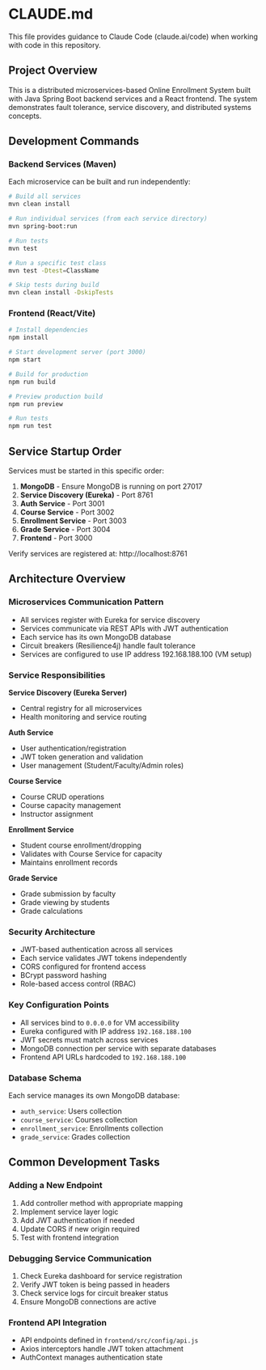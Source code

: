 # CLAUDE.md

This file provides guidance to Claude Code (claude.ai/code) when working with code in this repository.

## Project Overview

This is a distributed microservices-based Online Enrollment System built with Java Spring Boot backend services and a React frontend. The system demonstrates fault tolerance, service discovery, and distributed systems concepts.

## Development Commands

### Backend Services (Maven)

Each microservice can be built and run independently:

```bash
# Build all services
mvn clean install

# Run individual services (from each service directory)
mvn spring-boot:run

# Run tests
mvn test

# Run a specific test class
mvn test -Dtest=ClassName

# Skip tests during build
mvn clean install -DskipTests
```

### Frontend (React/Vite)

```bash
# Install dependencies
npm install

# Start development server (port 3000)
npm start

# Build for production
npm run build

# Preview production build
npm run preview

# Run tests
npm run test
```

## Service Startup Order

Services must be started in this specific order:

1. **MongoDB** - Ensure MongoDB is running on port 27017
2. **Service Discovery (Eureka)** - Port 8761
3. **Auth Service** - Port 3001
4. **Course Service** - Port 3002
5. **Enrollment Service** - Port 3003
6. **Grade Service** - Port 3004
7. **Frontend** - Port 3000

Verify services are registered at: http://localhost:8761

## Architecture Overview

### Microservices Communication Pattern

- All services register with Eureka for service discovery
- Services communicate via REST APIs with JWT authentication
- Each service has its own MongoDB database
- Circuit breakers (Resilience4j) handle fault tolerance
- Services are configured to use IP address 192.168.188.100 (VM setup)

### Service Responsibilities

**Service Discovery (Eureka Server)**
- Central registry for all microservices
- Health monitoring and service routing

**Auth Service**
- User authentication/registration
- JWT token generation and validation
- User management (Student/Faculty/Admin roles)

**Course Service**
- Course CRUD operations
- Course capacity management
- Instructor assignment

**Enrollment Service**
- Student course enrollment/dropping
- Validates with Course Service for capacity
- Maintains enrollment records

**Grade Service**
- Grade submission by faculty
- Grade viewing by students
- Grade calculations

### Security Architecture

- JWT-based authentication across all services
- Each service validates JWT tokens independently
- CORS configured for frontend access
- BCrypt password hashing
- Role-based access control (RBAC)

### Key Configuration Points

- All services bind to `0.0.0.0` for VM accessibility
- Eureka configured with IP address `192.168.188.100`
- JWT secrets must match across services
- MongoDB connection per service with separate databases
- Frontend API URLs hardcoded to `192.168.188.100`

### Database Schema

Each service manages its own MongoDB database:
- `auth_service`: Users collection
- `course_service`: Courses collection
- `enrollment_service`: Enrollments collection
- `grade_service`: Grades collection

## Common Development Tasks

### Adding a New Endpoint

1. Add controller method with appropriate mapping
2. Implement service layer logic
3. Add JWT authentication if needed
4. Update CORS if new origin required
5. Test with frontend integration

### Debugging Service Communication

1. Check Eureka dashboard for service registration
2. Verify JWT token is being passed in headers
3. Check service logs for circuit breaker status
4. Ensure MongoDB connections are active

### Frontend API Integration

- API endpoints defined in `frontend/src/config/api.js`
- Axios interceptors handle JWT token attachment
- AuthContext manages authentication state
